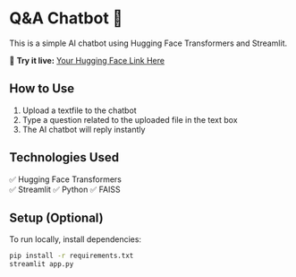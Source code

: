 # Q&A Chatbot 🤖

This is a simple AI chatbot using Hugging Face Transformers and Streamlit.  

🔗 **Try it live:** [Your Hugging Face Link Here](https://huggingface.co/spaces/ven12345678/qna-chatbot)  

## How to Use  
1. Upload a textfile to the chatbot
2. Type a question related to the uploaded file in the text box  
3. The AI chatbot will reply instantly  

## Technologies Used  
✅ Hugging Face Transformers  
✅ Streamlit
✅ Python
✅ FAISS

## Setup (Optional)  
To run locally, install dependencies:  
```bash
pip install -r requirements.txt
streamlit app.py
